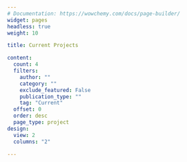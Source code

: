 ```yaml
---
# Documentation: https://wowchemy.com/docs/page-builder/
widget: pages
headless: true
weight: 10

title: Current Projects

content:
  count: 4
  filters:
    author: ""
    category: ""
    exclude_featured: False
    publication_type: ""
    tag: "Current"
  offset: 0
  order: desc
  page_type: project
design:
  view: 2
  columns: "2"

---
```

